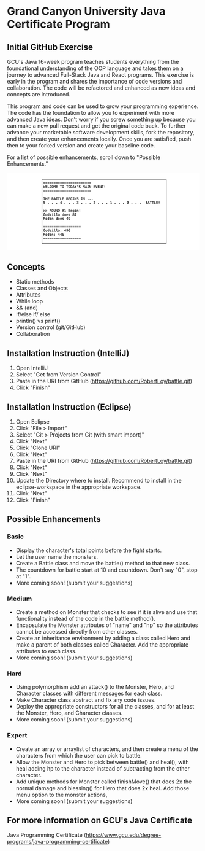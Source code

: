 # Grand Canyon University Java Certificate Program
## Initial GitHub Exercise
GCU's Java 16-week program teaches students everything from the foundational understanding of the OOP language and takes them on a journey to advanced Full-Stack Java and React programs. This exercise is early in the program and shares the importance of code versions and collaboration. The code will be refactored and enhanced as new ideas and concepts are introduced.

This program and code can be used to grow your programming experience.  The code has the foundation to allow you to experiment with more advanced Java ideas.  Don't worry if you screw something up because you can make a new pull request and get the original code back. To further advance your marketable software development skills, fork the repository, and then create your enhancements locally.  Once you are satisfied, push then to your forked version and create your baseline code.

For a list of possible enhancements, scroll down to "Possible Enhancements."

![Image of battle application](battle-screenshot.png)

## Concepts
- Static methods
- Classes and Objects
- Attributes
- While loop
- && (and)
- If/else if/ else
- println() vs print()
- Version control (git/GitHub)
- Collaboration

## Installation Instruction (IntelliJ)
1. Open IntelliJ
2. Select "Get from Version Control"
3. Paste in the URI from GitHub (https://github.com/RobertLoy/battle.git)
4. Click "Finish"

## Installation Instruction (Eclipse)
1. Open Eclipse
2. Click "File > Import"
3. Select "Git > Projects from Git (with smart import)"
4. Click "Next"
5. Click "Clone URI"
6. Click "Next"
7. Paste in the URI from GitHub (https://github.com/RobertLoy/battle.git)
8. Click "Next"
9. Click "Next"
10. Update the Directory where to install. Recommend to install in the eclipse-workspace in the appropriate workspace.
11. Click "Next"
12. Click "Finish"

## Possible Enhancements

### Basic
- Display the character's total points before the fight starts.
- Let the user name the monsters.
- Create a Battle class and move the battle() method to that new class.
- The countdown for battle start at 10 and countdown. Don't say "0", stop at "1".
- More coming soon! (submit your suggestions)

### Medium 
- Create a method on Monster that checks to see if it is alive and use that functionality instead of the code in the battle method().
- Encapsulate the Monster attributes of "name" and "hp" so the attributes cannot be accessed directly from other classes.
- Create an inheritance environment by adding a class called Hero and make a parent of both classes called Character. Add the appropriate attributes to each class.
- More coming soon! (submit your suggestions)

### Hard
- Using polymorphism add an attack() to the Monster, Hero, and Character classes with different messages for each class.
- Make Character class abstract and fix any code issues.
- Deploy the appropriate constructors for all the classes, and for at least the Monster, Hero, and Character classes.
- More coming soon! (submit your suggestions)

### Expert
- Create an array or arraylist of characters, and then create a menu of the characters from which the user can pick to battle.
- Allow the Monster and Hero to pick between battle() and heal(), with heal adding hp to the character instead of subtracting from the other character.
- Add unique methods for Monster called finishMove() that does 2x the normal damage and blessing() for Hero that does 2x heal.  Add those menu option to the monster actions,
- More coming soon! (submit your suggestions)

## For more information on GCU's Java Certificate
Java Programming Certificate
(https://www.gcu.edu/degree-programs/java-programming-certificate)
